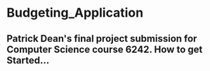 Budgeting_Application
=====================
Patrick Dean's final project submission for Computer Science course 6242.
How to get Started...
---------------------

